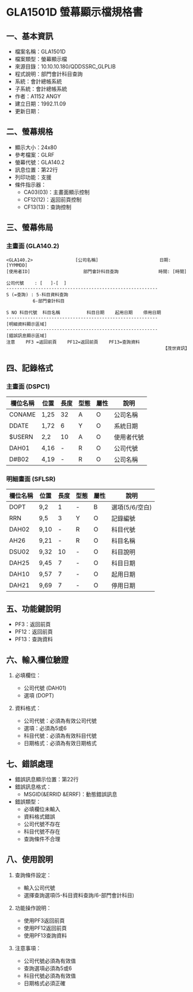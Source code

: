 # GLA1501D 螢幕顯示檔規格書

## 一、基本資訊
- 檔案名稱：GLA1501D
- 檔案類型：螢幕顯示檔
- 來源目錄：10.10.10.180/QDDSSRC_GLPLIB
- 程式說明：部門會計科目查詢
- 系統：會計總帳系統
- 子系統：會計總帳系統
- 作者：A1152 ANGY
- 建立日期：1992.11.09
- 更新日期：

## 二、螢幕規格
- 顯示大小：24x80
- 參考檔案：GLRF
- 螢幕代號：GLA140.2
- 訊息位置：第22行
- 列印功能：支援
- 條件指示器：
  - CA03(03)：主畫面顯示控制
  - CF12(12)：返回前頁控制
  - CF13(13)：查詢控制

## 三、螢幕佈局

### 主畫面 (GLA140.2)
```
<GLA140.2>                [公司名稱]                       日期: [YYMMDD]
[使用者ID]                    部門會計科目查詢               時間: [時間]

公司代號    : [   ]-[  ]
---------------------------------------------------------
S (=查詢) : 5-科目資料查詢
          6-部門會計科目

S NO 科目代號  科目名稱          科目日期    起用日期    停用日期
---------------------------------------------------------
[明細資料顯示區域]
---------------------------------------------------------
[錯誤訊息顯示區域]
注意    PF3 =返回前頁    PF12=返回前頁    PF13=查詢資料
                                                           【茂世資訊】
```

## 四、記錄格式

### 主畫面 (DSPC1)
| 欄位名稱 | 位置 | 長度 | 型態 | 屬性 | 說明 |
|---------|------|------|------|------|------|
| CONAME | 1,25 | 32 | A | O | 公司名稱 |
| DDATE | 1,72 | 6 | Y | O | 系統日期 |
| $USERN | 2,2 | 10 | A | O | 使用者代號 |
| DAH01 | 4,16 | - | R | O | 公司代號 |
| D#B02 | 4,19 | - | R | O | 公司名稱 |

### 明細畫面 (SFLSR)
| 欄位名稱 | 位置 | 長度 | 型態 | 屬性 | 說明 |
|---------|------|------|------|------|------|
| DOPT | 9,2 | 1 | - | B | 選項(5/6/空白) |
| RRN | 9,5 | 3 | Y | O | 記錄編號 |
| DAH02 | 9,10 | - | R | O | 科目代號 |
| AH26 | 9,21 | - | R | O | 科目名稱 |
| DSU02 | 9,32 | 10 | - | O | 科目說明 |
| DAH25 | 9,45 | 7 | - | O | 科目日期 |
| DAH10 | 9,57 | 7 | - | O | 起用日期 |
| DAH21 | 9,69 | 7 | - | O | 停用日期 |

## 五、功能鍵說明
- PF3：返回前頁
- PF12：返回前頁
- PF13：查詢資料

## 六、輸入欄位驗證
1. 必填欄位：
   - 公司代號 (DAH01)
   - 選項 (DOPT)

2. 資料格式：
   - 公司代號：必須為有效公司代號
   - 選項：必須為5或6
   - 科目代號：必須為有效科目代號
   - 日期格式：必須為有效日期格式

## 七、錯誤處理
- 錯誤訊息顯示位置：第22行
- 錯誤訊息格式：
  - MSGID(&ERRID &ERRF)：動態錯誤訊息
- 錯誤類型：
  - 必填欄位未輸入
  - 資料格式錯誤
  - 公司代號不存在
  - 科目代號不存在
  - 查詢條件不合理

## 八、使用說明
1. 查詢條件設定：
   - 輸入公司代號
   - 選擇查詢選項(5-科目資料查詢/6-部門會計科目)

2. 功能操作說明：
   - 使用PF3返回前頁
   - 使用PF12返回前頁
   - 使用PF13查詢資料

3. 注意事項：
   - 公司代號必須為有效值
   - 查詢選項必須為5或6
   - 科目代號必須為有效值
   - 日期格式必須正確 